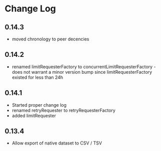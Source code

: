 # Change Log

## 0.14.3

* moved chronology to peer decencies

## 0.14.2

* renamed limitRequesterFactory to concurrentLimitRequesterFactory - does not warrant a minor version bump since limitRequesterFactory existed for less than 24h

## 0.14.1

* Started proper change log
* renamed retryRequester to retryRequesterFactory
* added limitRequester

## 0.13.4

* Allow export of native dataset to CSV / TSV
